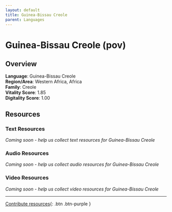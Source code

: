 ```yaml
---
layout: default
title: Guinea-Bissau Creole
parent: Languages
---
```


# Guinea-Bissau Creole (pov)

## Overview

**Language**: Guinea-Bissau Creole  
**Region/Area**: Western Africa, Africa  
**Family**: Creole  
**Vitality Score**: 1.85  
**Digitality Score**: 1.00  

## Resources

### Text Resources
*Coming soon - help us collect text resources for Guinea-Bissau Creole*

### Audio Resources
*Coming soon - help us collect audio resources for Guinea-Bissau Creole*

### Video Resources
*Coming soon - help us collect video resources for Guinea-Bissau Creole*

---

[Contribute resources](https://fairtrain.github.io/){: .btn .btn-purple }

